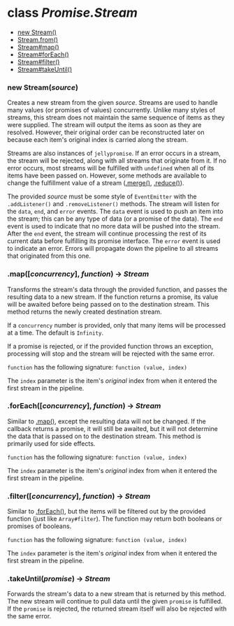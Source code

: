 # class *Promise.Stream*

- [new Stream()](#new-streamsource)
- [Stream.from()](#fromiterable---stream)
- [Stream#map()](#mapconcurrency-function---stream)
- [Stream#forEach()](#foreachconcurrency-function---stream)
- [Stream#filter()](#filterconcurrency-function---stream)
- [Stream#takeUntil()](#takeuntilpromise---stream)

### new Stream(*source*)

Creates a new stream from the given *source*. Streams are used to handle many values (or promises of values) concurrently. Unlike many styles of streams, this stream does not maintain the same sequence of items as they were supplied. The stream will output the items as soon as they are resolved. However, their original order can be reconstructed later on because each item's original index is carried along the stream.

Streams are also instances of `jellypromise`. If an error occurs in a stream, the stream will be rejected, along with all streams that originate from it. If no error occurs, most streams will be fulfilled with `undefined` when all of its items have been passed on. However, some methods are available to change the fulfillment value of a stream ([.merge()](), [.reduce()]()).

The provided *source* must be some style of `EventEmitter` with the `.addListener()` and `.removeListener()` methods. The stream will listen for the `data`, `end`, and `error` events. The `data` event is used to push an item into the stream; this can be any type of data (or a promise of the data). The `end` event is used to indicate that no more data will be pushed into the stream. After the `end` event, the stream will continue processing the rest of its current data before fulfilling its promise interface. The `error` event is used to indicate an error. Errors will propagate down the pipeline to all streams that originated from this one.


### .map([*concurrency*], *function*) -> *Stream*

Transforms the stream's data through the provided function, and passes the resulting data to a new stream. If the function returns a promise, its value will be awaited before being passed on to the destination stream. This method returns the newly created destination stream.

If a `concurrency` number is provided, only that many items will be processed at a time. The default is `Infinity`.

If a promise is rejected, or if the provided function throws an exception, processing will stop and the stream will be rejected with the same error.

`function` has the following signature: `function (value, index)`

The `index` parameter is the item's *original* index from when it entered the first stream in the pipeline.

### .forEach([*concurrency*], *function*) -> *Stream*

Similar to [.map()](#mapconcurrency-function---stream), except the resulting data will not be changed. If the callback returns a promise, it will still be awaited, but it will not determine the data that is passed on to the destination stream. This method is primarily used for side effects.

`function` has the following signature: `function (value, index)`

The `index` parameter is the item's *original* index from when it entered the first stream in the pipeline.

### .filter([*concurrency*], *function*) -> *Stream*

Similar to [.forEach()](#foreachconcurrency-function---stream), but the items will be filtered out by the provided function (just like `Array#filter`). The function may return both booleans or promises of booleans.

`function` has the following signature: `function (value, index)`

The `index` parameter is the item's *original* index from when it entered the first stream in the pipeline.

### .takeUntil(*promise*) -> *Stream*

Forwards the stream's data to a new stream that is returned by this method. The new stream will continue to pull data until the given `promise` is fulfilled. If the `promise` is rejected, the returned stream itself will also be rejected with the same error.
